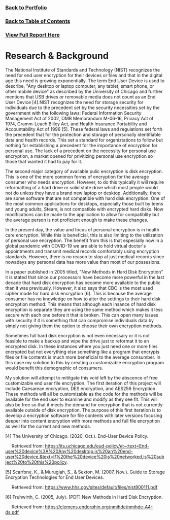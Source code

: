 ### [Back to Portfolio](index.md)

### [Back to Table of Contents](seniorproject.md)

### [View Full Report Here](fullReport.md)

Research & Background
====================
The National Institute of Standards and Technology (NIST) recognizes the need for end user encryption for their devices or files and that in the digital age this need is growing exponentially. The term End User Device is used to describe, "Any desktop or laptop computer, any tablet, smart phone, or other mobile device" as described by the University of Chicago and further mentions that USB drives or removable media does not count as an End User Device [4].NIST recognizes the need for storage security for individuals due to the precedent set by the security necessities set by the government with the following laws: Federal Information Security Management Act of 2002, OMB Memorandum M-06-16, Privacy Act of 1974, Gramm-Leach Bliley Act, and Health Insurance Portability and Accountability Act of 1996 [5]. 
These federal laws and regulations set forth the precedent that for the protection and storage of personally identifiable data and health records. This set a standard for organiztations to follow but nothing for establishing a precedent for the importance of encryption for personal use. The lack of a precedent on the necessity for personal use encryption, a market opened for privitizing personal use encryption so those that wanted it had to pay for it.

The second major category of available pulic encryption is disk encryption. This is one of the more common forms of encryption for the average consumer who needs encryption. However, to do this typically it will require reformatting of a hard drive or solid state drive which most people would not do unless they have a brand new laptop or desktop. Additionally, there are some software that are not compatible with hard disk encryption. One of the most common applications for desktops, especially those built by teens and young adults, Steam, is not compatible with encrypted hard disks. Now modifications can be made to the application to allow for compatiblity but the average person is not proficient enough to make these changes.

In the present day, the value and focus of personal encryption is in health care encryption. While this is beneficial, this is also limiting to the utilization of personal use encryption. The benefit from this is that especially now in a global pandemic with COVID-19 we are able to hold virtual doctor's appointments and transmit medical records comfortably using encryption standards. However, there is no reason to stop at just medical records since nowadays any personal data has more value than most of our possesions.

In a paper published in 2005 titled, "New Methods in Hard Disk Encryption" it is stated that since our processors have become more powerful in the last decade that hard disk encryption has become more available to the public than it was previously. However, it also says that CBC is the most used cipher mode for hard disk encryption [6]. This is because the average consumer has no knowledge on how to alter the settings to their hard disk encryption method. This means that although each insance of hard disk encryption is separate they are using the same method which makes it less secure with each one before it that is broken. This can open many issues with security if it is something that can compromise individuals data by simply not giving them the option to choose their own encryption methods.

Sometimes full hard disk encryption is not even necessary or it is not feasible to make a backup and wipe the drive just to reformat it to an encrypted disk. In these instances where you just need one or more files encrypted but not everything else something like a program that encrypts files or file contents is much more beneficial to the average consumber. In this case my solution to this by creating a customizable encryption program would benefit this demographic of consumers.

My solution will attempt to mititgate this void left by the abscence of free customizable end user file encryption. The first iteration of this project will include Caesarean encryption, DES encryption, and AES256 Encryption. These methods will all be customizable as the code for the methods will be available for the end user to examine and modify as they see fit. This will also be free so that it meets the demand for encryption that is not currently available outside of disk encryption. The purpose of this first iteration is to develop a encryption software for file contents with later versions focusing deeper into content encryption with more methods and full file encryption as well for the current and new methods.

[4] The University of Chicago. (2020, Oct.). End-User Device Policy.

&nbsp;&nbsp;&nbsp;&nbsp;&nbsp;Retrieved from: https://its.uchicago.edu/eud-policy/#:~:text=End-user%20device%3A%20Any%20desktop,is%20an%20end-user%20device.&text=If%20the%20device%20is%20networked,is%20subject%20to%20this%20policy.
  
[5] Scarfone, K., & Murugiah, S., & Sexton, M. (2007, Nov.). Guide to Storage Encryption Technologies for End User Devices.

&nbsp;&nbsp;&nbsp;&nbsp;&nbsp;Retrieved from: https://www.hhs.gov/sites/default/files/nist800111.pdf

[6] Fruhwirth, C. (2005, July). [PDF] New Methods in Hard Disk Encryption.

&nbsp;&nbsp;&nbsp;&nbsp;&nbsp;Retrieved from: https://clemens.endorphin.org/nmihde/nmihde-A4-ds.pdf
